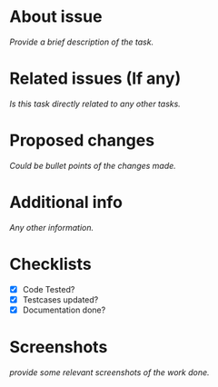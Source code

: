 # About issue
*Provide a brief description of the task.*

# Related issues (If any)
*Is this task directly related to any other tasks.*

# Proposed changes
*Could be bullet points of the changes made.*

# Additional info
*Any other information.*

# Checklists
- [x] Code Tested?
- [x] Testcases updated?
- [x] Documentation done?

# Screenshots
*provide some relevant screenshots of the work done.*
